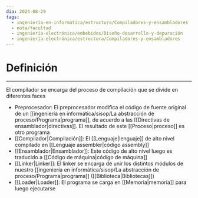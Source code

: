 ```yaml
---
dia: 2024-08-29
tags:
  - ingeniería-en-informática/estructura/Compiladores-y-ensambladores
  - nota/facultad
  - ingeniería-electrónica/embebidos/Diseño-desarrollo-y-depuración
  - ingeniería-electrónica/estructura/Compiladores-y-ensambladores
---
```

# Definición
---
El compilador se encarga del proceso de compilación que se divide en diferentes faces
* Preprocesador: El preprocesador modifica el código de fuente original de un [[ingeniería en informática/sisop/La abstracción de proceso/Programa|programa]], de acuerdo a las [[Directivas de ensamblador|directivas]]. El resultado de este [[Proceso|proceso]] es otro programa
* [[Compilador|Compilación]]: El [[Lenguaje|lenguaje]] de alto nivel compilado en [[Lenguaje assembler|código assembly]]
* [[Ensamblador|Ensamblador]]: Este código de alto nivel luego es traducido a [[Código de máquina|código de máquina]]
* [[Linker|Linker]]: El linker se encarga de unir los distintos módulos de nuestro [[ingeniería en informática/sisop/La abstracción de proceso/Programa|programa]] ([[Biblioteca|Bibliotecas]])
* [[Loader|Loader]]: El programa se carga en [[Memoria|memoria]] para luego ejecutarse